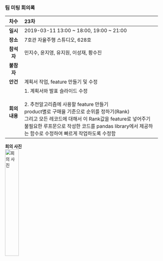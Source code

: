 ### 팀 미팅 회의록

|     차수     | 23차                                                         |
| :----------: | :----------------------------------------------------------- |
|   **일시**   | 2019-03-11 13:00 ~ 18:00,  19:00 ~ 21:00       |
|   **장소**   | 7호관 자율주행 스튜디오, 628호                               |
|  **참석자**  | 민지수, 윤지영, 유지원, 이성재, 황수진                       |
|  **불참자**  |                                                              |
|   **안건**   | 계획서 작업, feature 만들기 및 수정                |
| **회의내용** | 1. 계획서와 발표 슬라이드 수정<br/><br/> 2. 추천알고리즘에 사용할 feature 만들기 <br/> product별로 구매율 기준으로 순위를 정하기(Rank) <br/> 그리고 모든 레코드에 대해서 이 Rank값을 feature로 넣어주기  <br/> 불필요한 루프문으로 작성한 코드를 pandas library에서 제공하는 함수로 수정하여 빠르게 작업하도록 수정함|

**회의 사진**<br/><img src="https://github.com/kookmin-sw/2019-cap1-2019_4/blob/master/doc/%ED%9A%8C%EC%9D%98%EB%A1%9D/pictures/2019_03_11.JPG" alt="회의 사진" width = "30%" height="30%"><br/>
